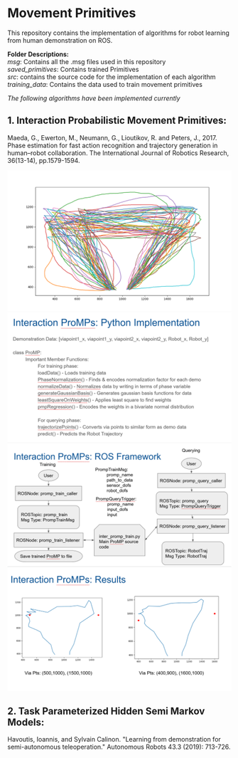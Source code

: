 # Movement Primitives
  
This  repository contains the implementation of algorithms for robot learning from human demonstration on ROS.

**Folder Descriptions:**  
*msg*: Contains all the .msg files used in this repository  
*saved_primitives*: Contains trained Primitives  
*src*: contains the source code for the implementation of each algorithm  
*training_data*: Contains the data used to train movement primitives  

*The following algorithms have been implemented currently*
## 1. Interaction Probabilistic Movement Primitives:
Maeda, G., Ewerton, M., Neumann, G., Lioutikov, R. and Peters, J., 2017. Phase estimation for fast action recognition and trajectory generation in human–robot collaboration. The International Journal of Robotics Research, 36(13-14), pp.1579-1594.

![ProMP Demonstrations](/images/promp_demo.png)
![ProMP Python Implementation](/images/promp_python_implementation.png)
![ProMP ROS Framework](/images/promp_ros.png)
![ProMP Results](/images/promp_results.png)


## 2. Task Parameterized Hidden Semi Markov Models:
Havoutis, Ioannis, and Sylvain Calinon. "Learning from demonstration for semi-autonomous teleoperation." Autonomous Robots 43.3 (2019): 713-726.
